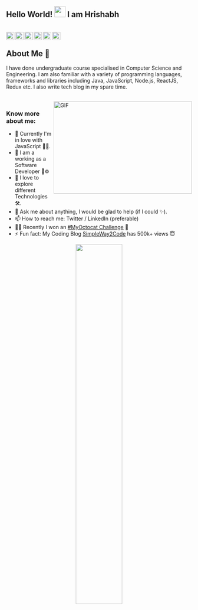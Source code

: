 ## Hello World! <img src="https://raw.githubusercontent.com/hrish4bh/hrish4bh/master/images/waving.gif" width="30px"> I am Hrishabh</h2>
<br />
<a href="https://twitter.com/hrish4bh">
  <img align="left" alt="Hrishabh's Twitter" width="22px" src="https://cdn.jsdelivr.net/npm/simple-icons@v3/icons/twitter.svg" />
</a>
<a href="https://www.linkedin.com/in/hrishabh-kumar/">
  <img align="left" alt="Hrishabh's Linkdein" width="22px" src="https://cdn.jsdelivr.net/npm/simple-icons@v3/icons/linkedin.svg" />
</a>
<a href="https://github.com/hrish4bh">
  <img align="left" alt="Hrishabh's Github" width="22px" src="https://cdn.jsdelivr.net/npm/simple-icons@v3/icons/github.svg" />
</a>
<a href="https://t.me/hrish4bh">
  <img align="left" alt="Hrishabh's Telegram" width="22px" src="https://cdn.jsdelivr.net/npm/simple-icons@v3/icons/telegram.svg" />
</a>
<a href="https://instagram.com/hrishabh._.hb/">
  <img align="left" alt="Hrishabh's Instagram" width="22px" src="https://cdn.jsdelivr.net/npm/simple-icons@v3/icons/instagram.svg" />
</a>
<a href="https://www.facebook.com/hrishabh.bajaj1/">
  <img align="left" alt="Hrishabh's Facebook" width="22px" src="https://cdn.jsdelivr.net/npm/simple-icons@v3/icons/facebook.svg" />
</a>
<!-- <a href="https://www.hackerrank.com/hrishabh0007/">
  <img align="left" alt="Hrishabh's Hackerrank" width="22px" src="https://cdn.jsdelivr.net/npm/simple-icons@v3/icons/hackerrank.svg" />
</a>-->

<br />

## About Me  🧐
I have done undergraduate course specialised in Computer Science and Engineering. I am also familiar with a variety of programming languages, frameworks and libraries including Java, JavaScript, Node.js, ReactJS, Redux etc. I also write tech blog in my spare time. 

<br />

<img align="right" height="250" width="375" alt="GIF" src="https://raw.githubusercontent.com/hrish4bh/hrish4bh/master/images/Main-Image.jpg" />


### Know more about me:

- 🔭 Currently I'm in love with JavaScript 👨‍💻.
- 🌱 I am a working as a Software Developer 🐞⚙
- 🚀 I love to explore different Technologies 🛠.
- 💬 Ask me about anything, I would be glad to help (if I could ✨).
- 📫 How to reach me: Twitter / LinkedIn (preferable)
- 👨‍🎨 Recently I won an <a href ="https://twitter.com/GitHubEducation/status/1286753167519166469?s=20">#MyOctocat Challenge</a> 💫
- ⚡ Fun fact: My Coding Blog <a href = "https://www.simpleway2code.me/">SimpleWay2Code</a> has 500k+ views 😇

<p align="center"><img width="50%" src="https://github-readme-stats.vercel.app/api?username=hrish4bh&show_icons=true" /></p>

<!-- <img align="center" src="https://github-readme-stats.vercel.app/api/top-langs/?username=hrish4bh&theme=radical&hide_langs_below=1" /> -->